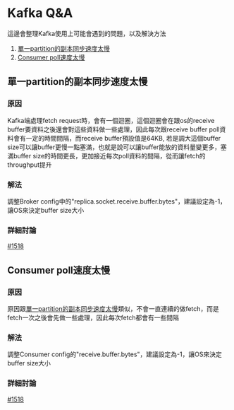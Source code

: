 # Kafka Q&A

這邊會整理Kafka使用上可能會遇到的問題，以及解決方法
1. [單一partition的副本同步速度太慢](#單一partition的副本同步速度太慢)
2. [Consumer poll速度太慢](#consumer-poll速度太慢)

## 單一partition的副本同步速度太慢

### 原因
Kafka端處理fetch request時，會有一個迴圈，這個迴圈會在跟os的receive buffer要資料之後還會對這些資料做一些處理，因此每次跟receive buffer poll資料會有一定的時間間隔，而receive buffer預設值是64KB, 若是調大這個buffer size可以讓buffer更慢一點塞滿，也就是說可以讓buffer能放的資料量變更多，塞滿buffer size的時間更長，更加接近每次poll資料的間隔，從而讓fetch的throughput提升
### 解法
調整Broker config中的"replica.socket.receive.buffer.bytes"，建議設定為-1，讓OS來決定buffer size大小
### 詳細討論
[#1518](https://github.com/skiptests/astraea/issues/1516)


## Consumer poll速度太慢
### 原因
原因跟[單一partition的副本同步速度太慢](#單一partition的副本同步速度太慢)類似，不會一直連續的做fetch，而是fetch一次之後會先做一些處理，因此每次fetch都會有一些間隔
### 解法
調整Consumer config的"receive.buffer.bytes"，建議設定為-1，讓OS來決定buffer size大小
### 詳細討論
[#1518](https://github.com/skiptests/astraea/issues/1516)

